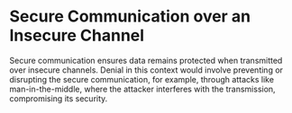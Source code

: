 # Secure Communication over an Insecure Channel
Secure communication ensures data remains protected when transmitted over insecure channels. Denial in this context would involve preventing or disrupting the secure communication, for example, through attacks like man-in-the-middle, where the attacker interferes with the transmission, compromising its security.

